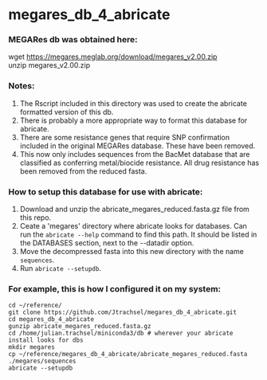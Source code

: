 # megares_db_4_abricate


### MEGARes db was obtained here:  
wget https://megares.meglab.org/download/megares_v2.00.zip  
unzip megares_v2.00.zip  

### Notes:
1. The Rscript included in this directory was used to create the abricate formatted version of this db.  
2. There is probably a more appropriate way to format this database for abricate.  
3. There are some resistance genes that require SNP confirmation included in the original MEGARes database.  These have been removed.  
4. This now only includes sequences from the BacMet database that are classified as conferring metal/biocide resistance.  All drug resistance has been removed from the reduced fasta.  

### How to setup this database for use with abricate:
1. Download and unzip the abricate_megares_reduced.fasta.gz file from this repo.  
2. Ceate a 'megares' directory where abricate looks for databases.  Can run the `abricate --help` command to find this path. It should be listed in the DATABASES section, next to the --datadir option.  
3. Move the decompressed fasta into this new directory with the name `sequences`.  
4. Run `abricate --setupdb`.  

### For example, this is how I configured it on my system:  
`cd ~/reference/`  
`git clone https://github.com/Jtrachsel/megares_db_4_abricate.git`  
`cd megares_db_4_abricate`  
`gunzip abricate_megares_reduced.fasta.gz `  
`cd /home/julian.trachsel/miniconda3/db # wherever your abricate install looks for dbs`  
`mkdir megares`  
`cp ~/reference/megares_db_4_abricate/abricate_megares_reduced.fasta ./megares/sequences`  
`abricate --setupdb`  

